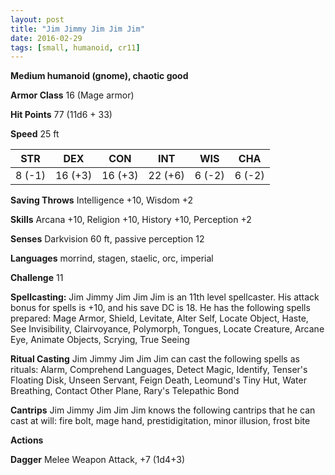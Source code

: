 ```yaml
---
layout: post
title: "Jim Jimmy Jim Jim Jim"
date: 2016-02-29
tags: [small, humanoid, cr11]
---
```


**Medium humanoid (gnome), chaotic good**

**Armor Class** 16 (Mage armor)

**Hit Points** 77 (11d6 + 33)

**Speed** 25 ft

|   STR   |   DEX   |   CON   |   INT   |   WIS   |   CHA   |
|:-----:|:-----:|:-----:|:-----:|:-----:|:-----:|
| 8 (-1) | 16 (+3) | 16 (+3) | 22 (+6) | 6 (-2) | 6 (-2) |

**Saving Throws** Intelligence +10, Wisdom +2

**Skills** Arcana +10, Religion +10, History +10, Perception +2

**Senses**  Darkvision 60 ft, passive perception 12

**Languages** morrind, stagen, staelic, orc, imperial

**Challenge** 11

**Spellcasting:** Jim Jimmy Jim Jim Jim is an 11th level spellcaster. His attack bonus for spells is +10, and his save DC is 18\. He has the following spells prepared: Mage Armor, Shield, Levitate, Alter Self, Locate Object, Haste, See Invisibility, Clairvoyance, Polymorph, Tongues, Locate Creature, Arcane Eye, Animate Objects, Scrying, True Seeing

**Ritual Casting** Jim Jimmy Jim Jim Jim can cast the following spells as rituals: Alarm, Comprehend Languages, Detect Magic, Identify, Tenser's Floating Disk, Unseen Servant, Feign Death, Leomund's Tiny Hut, Water Breathing, Contact Other Plane, Rary's Telepathic Bond

**Cantrips** Jim Jimmy Jim Jim Jim knows the following cantrips that he can cast at will: fire bolt, mage hand, prestidigitation, minor illusion, frost bite

**Actions** 

**Dagger** Melee Weapon Attack, +7 (1d4+3)